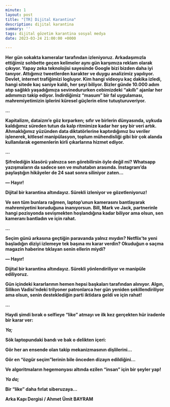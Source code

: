 ```yaml
---
minute: 1
layout: post
title: "[TR] Dijital Karantina"
description: dijital karantina
summary: ''
tags: dijital gözetim karantina sosyal medya
date: 2023-03-24 21:00:00 +0000

---
```

**Her gün sokakta kameralar tarafından izleniyoruz. Arkadaşımızla ettiğimiz sohbette geçen kelimeler aynı gün karşımıza reklam olarak çıkıyor. Yapay zeka teknolojisi sayesinde Google bizi bizden daha iyi tanıyor. Attığımız tweetlerden karakter ve duygu analizimiz yapılıyor. Devlet, internet trafiğimizi logluyor. Kim hangi videoyu kaç dakika izledi, hangi sitede kaç saniye kaldı, her şeyi biliyor. Bizler günde 10.000 adım atıp sağlıklı yaşadığımıza sevinedururken cebimizdeki “akıllı” ajanlar her adımımızı takip ediyor. İndirdiğimiz “masum” bir fal uygulaması, mahremiyetimizin iplerini küresel güçlerin eline tutuşturuveriyor.**

**…**

**Kapitalizm, dataizm’e göz kırparken; sıfır ve birlerin dünyasında, uykuda kaldığımız süreden tutun da kalp ritmimize kadar her şey bir veri artık. Ahmaklığımız yüzünden data diktatörlerine kaptırdığımız bu veriler işlenerek, kitlesel manipülasyon, toplum mühendisliği gibi bir çok alanda kullanılarak egemenlerin kirli çıkarlarına hizmet ediyor.**

**…**

**Şifrelediğin klasörü yalnızca sen görebilirsin öyle değil mi? Whatsapp yazışmaların da sadece sen ve muhatabın arasında. Instagram’da paylaştığın hikâyeler de 24 saat sonra siliniyor zaten…**

**— Hayır!**

**Dijital bir karantina altındayız. Sürekli izleniyor ve gözetleniyoruz!**

**Ve sen tüm bunlara rağmen, laptop’unun kamerasını bantlayarak mahremiyetini koruduğuna inanıyorsun. Bill, Mark ve Jack, partnerinle hangi pozisyonda sevişmekten hoşlandığına kadar biliyor ama olsun, sen kameranı bantladın ve için rahat.**

**…**

**Seçim günü arkasına geçtiğin paravanda yalnız mıydın? Netflix’te yeni başladığın diziyi izlemeye tek başına mı karar verdin? Okuduğun o saçma magazin haberine tıklayan senin ellerin miydi?**

**— Hayır!**

**Dijital bir karantina altındayız. Sürekli yönlendiriliyor ve manipüle ediliyoruz.**

**Gün içindeki kararlarının hemen hepsi başkaları tarafından alınıyor. Algın, Silikon Vadisi’ndeki trilyoner patronlarca her gün yeniden şekillendiriliyor ama olsun, senin desteklediğin parti iktidara geldi ve için rahat!**

**…**

**Haydi şimdi bırak o selfieye “like” atmayı ve ilk kez gerçekten hür iradenle bir karar ver:**

**_Ya;_**

**Sök laptopundaki bandı ve bak o delikten içeri:**

**Gör her an ensende olan takip mekanizmasının dişlilerini…**

**Gör en “özgür seçim”lerinin bile önceden dizayn edildiğini…**

**Ve algoritmaların hegemonyası altında ezilen “insan” için bir şeyler yap!**

**_Ya da;_**

**Bir “like” daha fırlat siberuzaya…**

**Arka Kapı Dergisi / Ahmet Ümit BAYRAM**
